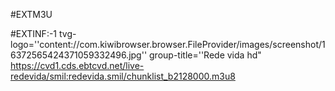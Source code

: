 #EXTM3U

#EXTINF:-1 tvg-logo=''content://com.kiwibrowser.browser.FileProvider/images/screenshot/16372565424371059332496.jpg''
group-title=''Rede vida hd"
https://cvd1.cds.ebtcvd.net/live-redevida/smil:redevida.smil/chunklist_b2128000.m3u8
